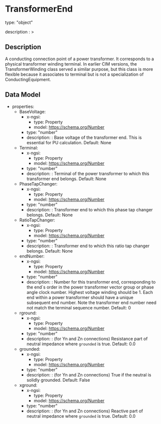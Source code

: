 # TransformerEnd
type: "object"
description : >
## Description
A conducting connection point of a power transformer. It corresponds to a physical transformer winding terminal.  In earlier CIM versions, the TransformerWinding class served a similar purpose, but this class is more flexible because it associates to terminal but is not a specialization of ConductingEquipment.

## Data Model
  - properties:
    - BaseVoltage:
      - x-ngsi:
        - type: Property
        - model: https://schema.org/Number
      - type: "number"
      - description: : Base voltage of the transformer end.  This is essential for PU calculation. Default: None
    - Terminal:
      - x-ngsi:
        - type: Property
        - model: https://schema.org/Number
      - type: "number"
      - description: : Terminal of the power transformer to which this transformer end belongs. Default: None
    - PhaseTapChanger:
      - x-ngsi:
        - type: Property
        - model: https://schema.org/Number
      - type: "number"
      - description: : Transformer end to which this phase tap changer belongs. Default: None
    - RatioTapChanger:
      - x-ngsi:
        - type: Property
        - model: https://schema.org/Number
      - type: "number"
      - description: : Transformer end to which this ratio tap changer belongs. Default: None
    - endNumber:
      - x-ngsi:
        - type: Property
        - model: https://schema.org/Number
      - type: "number"
      - description: : Number for this transformer end, corresponding to the end`s order in the power transformer vector group or phase angle clock number.  Highest voltage winding should be 1.  Each end within a power transformer should have a unique subsequent end number.   Note the transformer end number need not match the terminal sequence number. Default: 0
    - rground:
      - x-ngsi:
        - type: Property
        - model: https://schema.org/Number
      - type: "number"
      - description: : (for Yn and Zn connections) Resistance part of neutral impedance where `grounded` is true. Default: 0.0
    - grounded:
      - x-ngsi:
        - type: Property
        - model: https://schema.org/Number
      - type: "number"
      - description: : (for Yn and Zn connections) True if the neutral is solidly grounded. Default: False
    - xground:
      - x-ngsi:
        - type: Property
        - model: https://schema.org/Number
      - type: "number"
      - description: : (for Yn and Zn connections) Reactive part of neutral impedance where `grounded` is true. Default: 0.0
